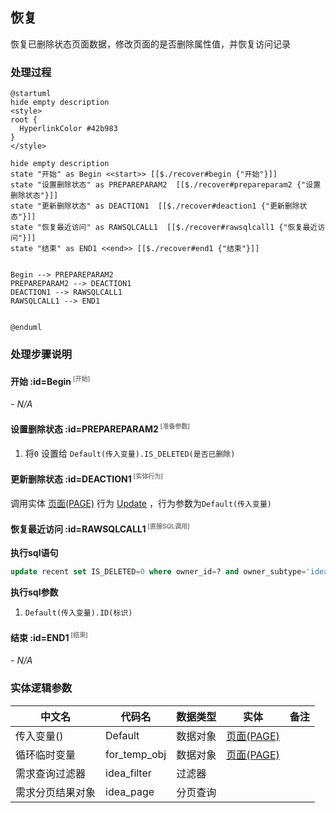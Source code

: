 ## 恢复 <!-- {docsify-ignore-all} -->

   恢复已删除状态页面数据，修改页面的是否删除属性值，并恢复访问记录

### 处理过程

```plantuml
@startuml
hide empty description
<style>
root {
  HyperlinkColor #42b983
}
</style>

hide empty description
state "开始" as Begin <<start>> [[$./recover#begin {"开始"}]]
state "设置删除状态" as PREPAREPARAM2  [[$./recover#prepareparam2 {"设置删除状态"}]]
state "更新删除状态" as DEACTION1  [[$./recover#deaction1 {"更新删除状态"}]]
state "恢复最近访问" as RAWSQLCALL1  [[$./recover#rawsqlcall1 {"恢复最近访问"}]]
state "结束" as END1 <<end>> [[$./recover#end1 {"结束"}]]


Begin --> PREPAREPARAM2
PREPAREPARAM2 --> DEACTION1
DEACTION1 --> RAWSQLCALL1
RAWSQLCALL1 --> END1


@enduml
```


### 处理步骤说明

#### 开始 :id=Begin<sup class="footnote-symbol"> <font color=gray size=1>[开始]</font></sup>



*- N/A*
#### 设置删除状态 :id=PREPAREPARAM2<sup class="footnote-symbol"> <font color=gray size=1>[准备参数]</font></sup>



1. 将`0` 设置给  `Default(传入变量).IS_DELETED(是否已删除)`

#### 更新删除状态 :id=DEACTION1<sup class="footnote-symbol"> <font color=gray size=1>[实体行为]</font></sup>



调用实体 [页面(PAGE)](module/Wiki/article_page.md) 行为 [Update](module/Wiki/article_page#行为) ，行为参数为`Default(传入变量)`

#### 恢复最近访问 :id=RAWSQLCALL1<sup class="footnote-symbol"> <font color=gray size=1>[直接SQL调用]</font></sup>



<p class="panel-title"><b>执行sql语句</b></p>

```sql
update recent set IS_DELETED=0 where owner_id=? and owner_subtype='idea'
```

<p class="panel-title"><b>执行sql参数</b></p>

1. `Default(传入变量).ID(标识)`


#### 结束 :id=END1<sup class="footnote-symbol"> <font color=gray size=1>[结束]</font></sup>



*- N/A*



### 实体逻辑参数

|    中文名   |    代码名    |  数据类型    |  实体   |备注 |
| --------| --------| -------- | -------- | --------   |
|传入变量(<i class="fa fa-check"/></i>)|Default|数据对象|[页面(PAGE)](module/Wiki/article_page.md)||
|循环临时变量|for_temp_obj|数据对象|[页面(PAGE)](module/Wiki/article_page.md)||
|需求查询过滤器|idea_filter|过滤器|||
|需求分页结果对象|idea_page|分页查询|||
